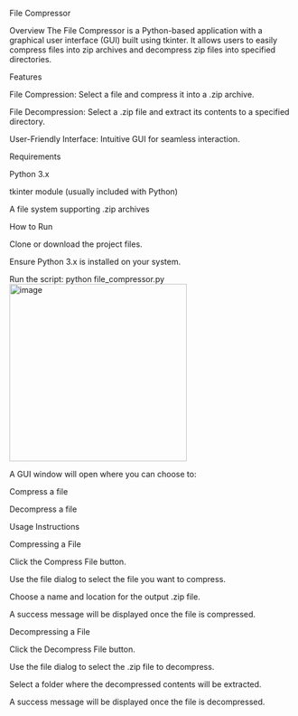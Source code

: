File Compressor

Overview
The File Compressor is a Python-based application with a graphical user interface (GUI) built using tkinter. 
It allows users to easily compress files into zip archives and decompress zip files into specified directories.

Features

File Compression: Select a file and compress it into a .zip archive.

File Decompression: Select a .zip file and extract its contents to a specified directory.

User-Friendly Interface: Intuitive GUI for seamless interaction.

Requirements

Python 3.x

tkinter module (usually included with Python)

A file system supporting .zip archives

How to Run

Clone or download the project files.

Ensure Python 3.x is installed on your system.

Run the script:
python file_compressor.py
<img width="314" alt="image" src="https://github.com/user-attachments/assets/93eeee4d-5b11-468f-a974-804595523b74" />


A GUI window will open where you can choose to:

Compress a file

Decompress a file

Usage Instructions

Compressing a File

Click the Compress File button.

Use the file dialog to select the file you want to compress.

Choose a name and location for the output .zip file.

A success message will be displayed once the file is compressed.

Decompressing a File

Click the Decompress File button.

Use the file dialog to select the .zip file to decompress.

Select a folder where the decompressed contents will be extracted.

A success message will be displayed once the file is decompressed.
